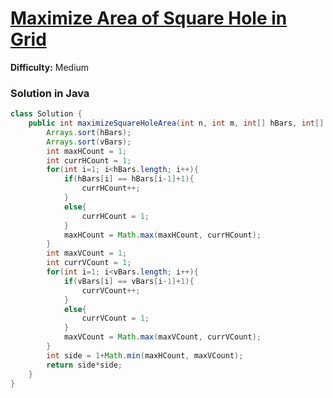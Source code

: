 # [Maximize Area of Square Hole in Grid](https://leetcode.com/problems/maximize-area-of-square-hole-in-grid/)
**Difficulty:** Medium

### Solution in Java
```java
class Solution {
    public int maximizeSquareHoleArea(int n, int m, int[] hBars, int[] vBars) {
        Arrays.sort(hBars);
        Arrays.sort(vBars);
        int maxHCount = 1;
        int currHCount = 1;
        for(int i=1; i<hBars.length; i++){
            if(hBars[i] == hBars[i-1]+1){
                currHCount++;
            }
            else{
                currHCount = 1;
            }
            maxHCount = Math.max(maxHCount, currHCount);
        }
        int maxVCount = 1;
        int currVCount = 1;
        for(int i=1; i<vBars.length; i++){
            if(vBars[i] == vBars[i-1]+1){
                currVCount++;
            }
            else{
                currVCount = 1;
            }
            maxVCount = Math.max(maxVCount, currVCount);
        }
        int side = 1+Math.min(maxHCount, maxVCount);
        return side*side;
    }
}
```